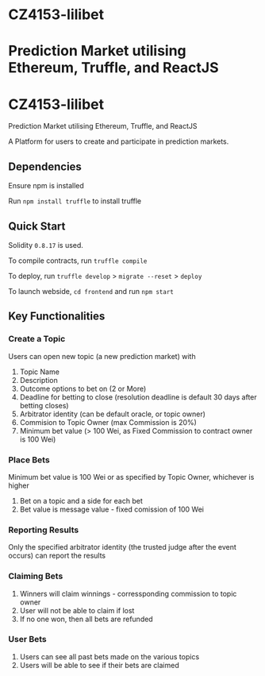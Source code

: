 # CZ4153-lilibet
Prediction Market utilising Ethereum, Truffle, and ReactJS
=======
# CZ4153-lilibet
Prediction Market utilising Ethereum, Truffle, and ReactJS

A Platform for users to create and participate in prediction markets. 

## Dependencies
Ensure npm is installed

Run `npm install truffle` to install truffle

## Quick Start
Solidity `0.8.17` is used.

To compile contracts, run `truffle compile`

To deploy, run
`truffle develop` > `migrate --reset` > `deploy`

To launch webside, `cd frontend` and run `npm start`

## Key Functionalities

### Create a Topic
Users can open new topic (a new prediction market) with 
1. Topic Name
2. Description
3. Outcome options to bet on (2 or More)
4. Deadline for betting to close (resolution deadline is default 30 days after betting closes)
5. Arbitrator identity (can be default oracle, or topic owner)
6. Commision to Topic Owner (max Commission is 20%)
7. Minimum bet value (> 100 Wei, as Fixed Commission to contract owner is 100 Wei)

### Place Bets
Minimum bet value is 100 Wei or as specified by Topic Owner, whichever is higher
1. Bet on a topic and a side for each bet
2. Bet value is message value - fixed comission of 100 Wei

### Reporting Results
Only the specified arbitrator identity (the trusted judge after the event occurs) can report the results

### Claiming Bets
1. Winners will claim winnings - corressponding commission to topic owner
2. User will not be able to claim if lost
3. If no one won, then all bets are refunded

### User Bets
1. Users can see all past bets made on the various topics
2. Users will be able to see if their bets are claimed


